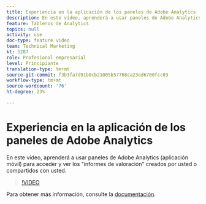 ```yaml
---
title: Experiencia en la aplicación de los paneles de Adobe Analytics
description: En este vídeo, aprenderá a usar paneles de Adobe Analytics (aplicación móvil) para acceder y ver los "informes de valoración" creados por usted o compartidos con usted.
feature: Tableros de Analytics
topics: null
activity: use
doc-type: feature video
team: Technical Marketing
kt: 5287
role: Profesional empresarial
level: Principiante
translation-type: tm+mt
source-git-commit: f3b3fa7d91b0cb21005b57768ca23ed6700fcc03
workflow-type: tm+mt
source-wordcount: '76'
ht-degree: 23%

---
```



# Experiencia en la aplicación de los paneles de Adobe Analytics

En este vídeo, aprenderá a usar paneles de Adobe Analytics (aplicación móvil) para acceder y ver los &quot;informes de valoración&quot; creados por usted o compartidos con usted.

>[!VIDEO](https://video.tv.adobe.com/v/34545/?quality=12)

Para obtener más información, consulte la [documentación](https://docs.adobe.com/help/es-ES/analytics/analyze/mobapp/home.html).
